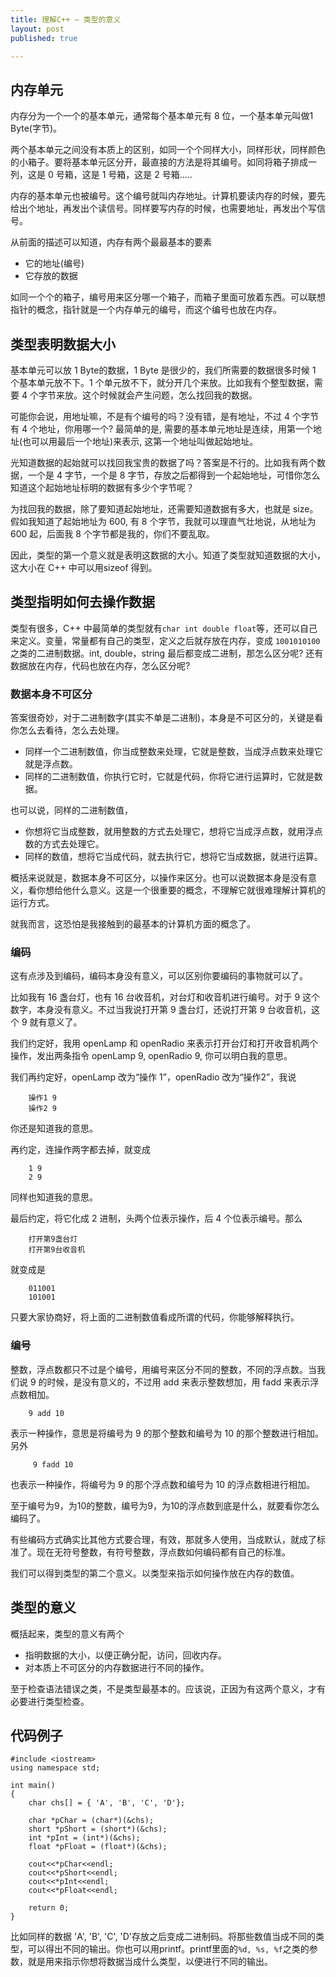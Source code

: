 ```yaml
---
title: 理解C++ — 类型的意义
layout: post
published: true

---
```

## 内存单元

内存分为一个一个的基本单元，通常每个基本单元有 8 位，一个基本单元叫做1 Byte(字节)。

两个基本单元之间没有本质上的区别，如同一个个同样大小，同样形状，同样颜色的小箱子。要将基本单元区分开，最直接的方法是将其编号。如同将箱子排成一列，这是 0 号箱，这是 1 号箱，这是 2 号箱.....

内存的基本单元也被编号。这个编号就叫内存地址。计算机要读内存的时候，要先给出个地址，再发出个读信号。同样要写内存的时候，也需要地址，再发出个写信号。

从前面的描述可以知道，内存有两个最最基本的要素

* 它的地址(编号)
* 它存放的数据

如同一个个的箱子，编号用来区分哪一个箱子，而箱子里面可放着东西。可以联想指针的概念，指针就是一个内存单元的编号，而这个编号也放在内存。

## 类型表明数据大小

基本单元可以放 1 Byte的数据，1 Byte 是很少的，我们所需要的数据很多时候 1 个基本单元放不下。1 个单元放不下，就分开几个来放。比如我有个整型数据，需要 4 个字节来放。这个时候就会产生问题，怎么找回我的数据。

可能你会说，用地址嘛，不是有个编号的吗？没有错，是有地址，不过 4 个字节有 4 个地址，你用哪一个?
最简单的是, 需要的基本单元地址是连续，用第一个地址(也可以用最后一个地址)来表示, 这第一个地址叫做起始地址。

光知道数据的起始就可以找回我宝贵的数据了吗？答案是不行的。比如我有两个数据，一个是 4 字节，一个是 8 字节，存放之后都得到一个起始地址，可惜你怎么知道这个起始地址标明的数据有多少个字节呢？

为找回我的数据，除了要知道起始地址，还需要知道数据有多大，也就是 size。假如我知道了起始地址为 600, 有 8 个字节，我就可以理直气壮地说，从地址为 600 起，后面我 8 个字节都是我的，你们不要乱取。

因此，类型的第一个意义就是表明这数据的大小。知道了类型就知道数据的大小，这大小在 C++ 中可以用sizeof 得到。

## 类型指明如何去操作数据

类型有很多，C++ 中最简单的类型就有`char int double float`等，还可以自己来定义。变量，常量都有自己的类型，定义之后就存放在内存，变成 `1001010100` 之类的二进制数据。int, double，string 最后都变成二进制，那怎么区分呢? 还有数据放在内存，代码也放在内存，怎么区分呢?

### 数据本身不可区分

答案很奇妙，对于二进制数字(其实不单是二进制)，本身是不可区分的，关键是看你怎么去看待，怎么去处理。

* 同样一个二进制数值，你当成整数来处理，它就是整数，当成浮点数来处理它就是浮点数。
* 同样的二进制数值，你执行它时，它就是代码，你将它进行运算时，它就是数据。

也可以说，同样的二进制数值，

* 你想将它当成整数，就用整数的方式去处理它，想将它当成浮点数，就用浮点数的方式去处理它。
* 同样的数值，想将它当成代码，就去执行它，想将它当成数据，就进行运算。

概括来说就是，数据本身不可区分，以操作来区分。也可以说数据本身是没有意义，看你想给他什么意义。这是一个很重要的概念，不理解它就很难理解计算机的运行方式。

就我而言，这恐怕是我接触到的最基本的计算机方面的概念了。

### 编码
这有点涉及到编码，编码本身没有意义，可以区别你要编码的事物就可以了。

比如我有 16 盏台灯，也有 16 台收音机，对台灯和收音机进行编号。对于 9 这个数字，本身没有意义。不过当我说打开第 9 盏台灯，还说打开第 9 台收音机，这个 9 就有意义了。

我们约定好，我用 openLamp 和 openRadio 来表示打开台灯和打开收音机两个操作，发出两条指令 openLamp 9, openRadio 9, 你可以明白我的意思。


我们再约定好，openLamp 改为“操作 1”，openRadio 改为“操作2”，我说 

		操作1 9
		操作2 9
		
你还是知道我的意思。

再约定，连操作两字都去掉，就变成

		1 9
		2 9
		
同样也知道我的意思。

最后约定，将它化成 2 进制，头两个位表示操作，后 4 个位表示编号。那么 

		打开第9盏台灯
		打开第9台收音机
		
就变成是 

		011001
		101001

只要大家协商好，将上面的二进制数值看成所谓的代码，你能够解释执行。

### 编号
整数，浮点数都只不过是个编号，用编号来区分不同的整数，不同的浮点数。当我们说 9 的时候，是没有意义的，不过用 add 来表示整数想加，用 fadd 来表示浮点数相加。

		9 add 10 

表示一种操作，意思是将编号为 9 的那个整数和编号为 10 的那个整数进行相加。另外

		 9 fadd 10 
 
也表示一种操作，将编号为 9 的那个浮点数和编号为 10 的浮点数相进行相加。

至于编号为9，为10的整数，编号为9，为10的浮点数到底是什么，就要看你怎么编码了。

有些编码方式确实比其他方式要合理，有效，那就多人使用，当成默认，就成了标准了。现在无符号整数，有符号整数，浮点数如何编码都有自己的标准。

我们可以得到类型的第二个意义。以类型来指示如何操作放在内存的数值。

类型的意义
---------
概括起来，类型的意义有两个

* 指明数据的大小，以便正确分配，访问，回收内存。
* 对本质上不可区分的内存数据进行不同的操作。

至于检查语法错误之类，不是类型最基本的。应该说，正因为有这两个意义，才有必要进行类型检查。

代码例子
-------------
	#include <iostream>
	using namespace std;
	
	int main()
	{
	    char chs[] = { 'A', 'B', 'C', 'D'};
	
	    char *pChar = (char*)(&chs);
	    short *pShort = (short*)(&chs);
	    int *pInt = (int*)(&chs);
	    float *pFloat = (float*)(&chs);
	
	    cout<<*pChar<<endl;
	    cout<<*pShort<<endl;
	    cout<<*pInt<<endl;
	    cout<<*pFloat<<endl;
	
	    return 0;
	}

比如同样的数据 'A', 'B', 'C', 'D'存放之后变成二进制码。将那些数值当成不同的类型，可以得出不同的输出。你也可以用printf。printf里面的`%d, %s, %f`之类的参数，就是用来指示你想将数据当成什么类型，以便进行不同的输出。
